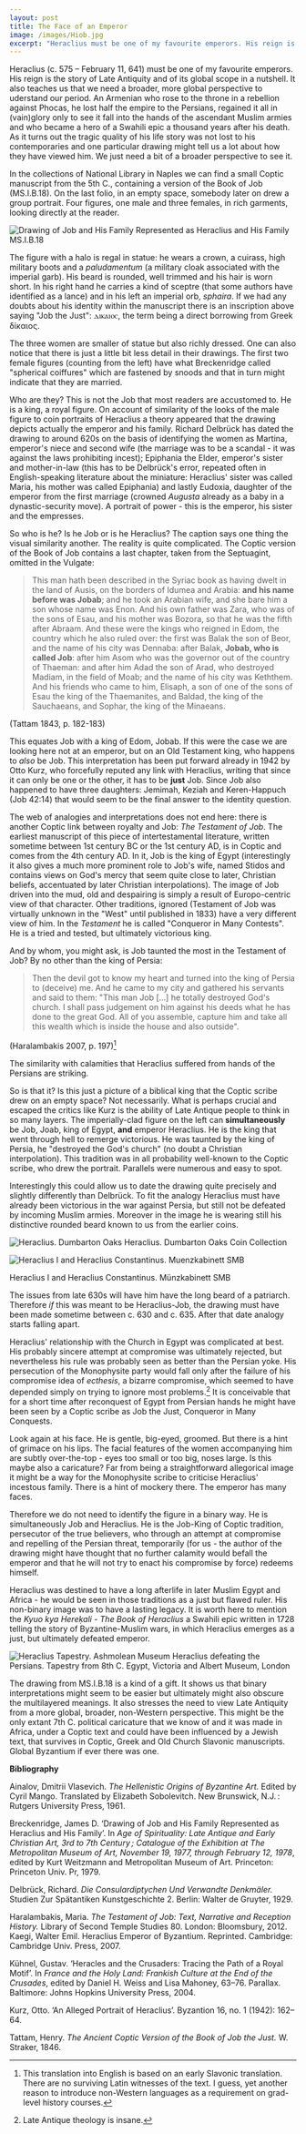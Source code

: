 ```yaml
---
layout: post
title: The Face of an Emperor
image: /images/Hiob.jpg
excerpt: "Heraclius must be one of my favourite emperors. His reign is the story of Late Antiquity and of its global scope in a nutshell. It also teaches us that we need a broader, more global perspective to uderstand our period."
---
```


Heraclius (c. 575 – February 11, 641) must be one of my favourite emperors. His reign is the story of Late Antiquity and of its global scope in a nutshell. It also teaches us that we need a broader, more global perspective to uderstand our period. An Armenian who rose to the throne in a rebellion against Phocas, he lost half the empire to the Persians, regained it all in (vain)glory only to see it fall into the hands of the ascendant Muslim armies and who became a hero of a Swahili epic a thousand years after his death. As it turns out the tragic quality of his life story was not lost to his contemporaries and one particular drawing might tell us a lot about how they have viewed him. We just need a bit of a broader perspective to see it.

In the collections of National Library in Naples we can find a small Coptic manuscript from the 5th C., containing a version of the Book of Job (MS.I.B.18). On the last folio, in an empty space, somebody later on drew a group portrait. Four figures, one male and three females, in rich garments, looking directly at the reader.

![Drawing of Job and His Family Represented as Heraclius and His Family MS.I.B.18](/images/Hiob.jpg)

The figure with a halo is regal in statue: he wears a crown, a cuirass, high military boots and a *paludamentum* (a military cloak associated with the imperial garb). His beard is rounded, well trimmed and his hair is worn short. In his right hand he carries a kind of sceptre (that some authors have identified as a lance) and in his left an imperial orb, *sphaira*. If we had any doubts about his identity within the manuscript there is an inscription above saying "Job the Just": ⲇⲓⲕⲁⲓⲟⲥ, the term being a direct borrowing from Greek δίκαιος.

The three women are smaller of statue but also richly dressed. One can also notice that there is just a little bit less detail in their drawings. The first two female figures (counting from the left) have what Breckenridge called "spherical coiffures" which are fastened by snoods and that in turn might indicate that they are married.

Who are they? This is not the Job that most readers are accustomed to. He is a king, a royal figure. On account of similarity of the looks of the male figure to coin portraits of Heraclius a theory appeared that the drawing depicts actually the emperor and his family. Richard Delbrück has dated the drawing to around 620s on the basis of identifying the women as Martina, emperor's niece and second wife (the marriage was to be a scandal - it was against the laws prohibiting incest); Epiphania the Elder, emperor's sister and mother-in-law (this has to be Delbrück's error, repeated often in English-speaking literature about the miniature: Heraclius' sister was called Maria, his mother was called Epiphania) and lastly Eudoxia, daughter of the emperor from the first marriage (crowned *Augusta* already as a baby in a dynastic-security move). A portrait of power - this is the emperor, his sister and the empresses.

So who is he? Is he Job or is he Heraclius? The caption says one thing the visual similarity another. The reality is quite complicated. The Coptic version of the Book of Job contains a last chapter, taken from the Septuagint, omitted in the Vulgate:

>This man hath been described in the Syriac book as having dwelt in the land of Ausis, on the borders of Idumea and Arabia: **and his name before was Jobab**; and he took an Arabian wife, and she bare him a son whose name was Enon. And his own father was Zara, who was of the sons of Esau, and his mother was Bozora, so that he was the fifth after Abraam. And these were the kings who reigned in  Edom, the country which he also ruled over: the first was Balak the son of Beor, and the name of his city was Dennaba: after Balak, **Jobab, who is called Job**: after him Asom who was the governor out of the country of Thaeman: and after him Adad the son of Arad, who destroyed Madiam, in the field of Moab; and the name of his city was Keththem. And his friends who came to him, Elisaph, a son of one of the sons of Esau the king of the Thaemanites, and Baldad, the king of the Sauchaeans, and Sophar, the king of the Minaeans.

(Tattam 1843, p. 182-183)

This equates Job with a king of Edom, Jobab. If this were the case we are looking here not at an emperor, but on an Old Testament king, who happens to *also* be Job. This interpretation has been put forward already in 1942 by Otto Kurz, who forcefully reputed any link with Heraclius, writing that since it can only be one or the other, it has to be **just** Job. Since Job also happened to have three daughters: Jemimah, Keziah and Keren-Happuch (Job 42:14) that would seem to be the final answer to the identity question.

The web of analogies and interpretations does not end here: there is another Coptic link between royalty and Job: *The Testament of Job*. The earliest manuscript of this piece of intertestamental literature, written sometime between 1st century BC or the 1st century AD, is in Coptic and comes from the 4th century AD. In it, Job is the king of Egypt (interestingly it also gives a much more prominent role to Job's wife, named Stidos and contains views on God's mercy that seem quite close to later, Christian beliefs, accentuated by later Christian interpolations). The image of Job driven into the mud, old and despairing is simply a result of Europo-centric view of that character. Other traditions, ignored (Testament of Job was virtually unknown in the "West" until published in 1833) have a very different view of him. In the *Testament* he is called "Conqueror in Many Contests". He is a tried and tested, but ultimately victorious king.

And by whom, you might ask, is Job taunted the most in the Testament of Job? By no other than the king of Persia:

>Then the devil got to know my heart and turned into the king of Persia to (deceive) me. And he came to my city and gathered his servants and said to them: "This man Job [...] he totally destroyed God's church. I shall pass judgement on him against his deeds what he has done to the great God. All of you assemble, capture him and take all this wealth which is inside the house and also outside".

(Haralambakis 2007, p. 197)[^1]

The similarity with calamities that Heraclius suffered from hands of the Persians are striking.

So is that it? Is this just a picture of a biblical king that the Coptic scribe drew on an empty space? Not necessarily. What is perhaps crucial and escaped the critics like Kurz is the ability of Late Antique people to think in so many layers. The imperially-clad figure on the left can **simultaneously** be Job, Joab, king of Egypt, **and** emperor Heraclius. He is the king that went through hell to remerge victorious. He was taunted by the king of Persia, he "destroyed the God's church" (no doubt a Christian interpolation). This tradition was in all probability well-known to the Coptic scribe, who drew the portrait. Parallels were numerous and easy to spot.

Interestingly this could allow us to date the drawing quite precisely and slightly differently than Delbrück. To fit the analogy Heraclius must have already been victorious in the war against Persia, but still not be defeated by incoming Muslim armies. Moreover in the image he is wearing still his distinctive rounded beard known to us from the earlier coins.

![Heraclius. Dumbarton Oaks](/images/Heraclius_coin_613.jpg)
Heraclius. Dumbarton Oaks Coin Collection

![Heraclius I and Heraclius Constantinus. Muenzkabinett SMB](/images/Heraclius_coin_625.jpg)

Heraclius I and Heraclius Constantinus. Münzkabinett SMB

The issues from late 630s will have him have the long beard of a patriarch. Therefore *if* this was meant to be Heraclius-Job, the drawing must have been made sometime between c. 630 and c. 635. After that date analogy starts falling apart.

Heraclius' relationship with the Church in Egypt was complicated at best. His probably sincere attempt at compromise was ultimately rejected, but nevertheless his rule was probably seen as better than the Persian yoke. His persecution of the Monophysite party would fall only after the failure of his compromise idea of *ecthesis*, a bizarre compromise, which seemed to have depended simply on trying to ignore most problems.[^2] It is conceivable that for a short time after reconquest of Egypt from Persian hands he might have been seen by a Coptic scribe as Job the Just, Conqueror in Many Conquests.

Look again at his face. He is gentle, big-eyed, groomed. But there is a hint of grimace on his lips. The facial features of the women accompanying him are subtly over-the-top - eyes too small or too big, noses large. Is this maybe also a caricature? Far from being a straightforward allegorical image it might be a way for the Monophysite scribe to criticise Heraclius' incestous family. There is a hint of mockery there. The emperor has many faces.

Therefore we do not need to identify the figure in a binary way. He is simultaneously Job and Heraclius. He is the Job-King of Coptic tradition, persecutor of the true believers, who through an attempt at compromise and repelling of the Persian threat, temporarily (for us - the author of the drawing might have thought that no further calamity would befall the emperor and that he will not try to enact his compromise by force) redeems himself.

Heraclius was destined to have a long afterlife in later Muslim Egypt and Africa - he would be seen in those traditions as a just but flawed ruler. His non-binary image was to have a lasting legacy. It is worth here to mention the *Kyuo kya Hereḳali* - *The Book of Heraclius* a Swahili epic written in 1728 telling the story of Byzantine-Muslim wars, in which Heraclius emerges as a just, but ultimately defeated emperor.

![Heraclius Tapestry. Ashmolean Museum](/images/Heraclius_Tapestry.jpg)
Heraclius defeating the Persians. Tapestry from 8th C. Egypt, Victoria and Albert Museum, London

The drawing from MS.I.B.18 is a kind of a gift. It shows us that binary interpretations might seem to be easier but ultimately might also obscure the multilayered meanings. It also stresses the need to view Late Antiquity from a more global, broader, non-Western perspective. This might be the only extant 7th C. political caricature that we know of and it was made in Africa, under a Coptic text and could have been influenced by a Jewish text, that survives in Coptic, Greek and Old Church Slavonic manuscripts. Global Byzantium if ever there was one.

**Bibliography**

Ainalov, Dmitrii Vlasevich. *The Hellenistic Origins of Byzantine Art.* Edited by Cyril Mango. Translated by Elizabeth Sobolevitch. New Brunswick, N.J. : Rutgers University Press, 1961.

Breckenridge, James D. ‘Drawing of Job and His Family Represented as Heraclius and His Family’. In *Age of Spirituality: Late Antique and Early Christian Art, 3rd to 7th Century ; Catalogue of the Exhibition at The Metropolitan Museum of Art, November 19, 1977, through February 12, 1978*, edited by Kurt Weitzmann and Metropolitan Museum of Art. Princeton: Princeton Univ. Pr, 1979.

Delbrück, Richard. *Die Consulardiptychen Und Verwandte Denkmäler.* Studien Zur Spätantiken Kunstgeschichte 2. Berlin: Walter de Gruyter, 1929.

Haralambakis, Maria. *The Testament of Job: Text, Narrative and Reception History.* Library of Second Temple Studies 80. London: Bloomsbury, 2012.
Kaegi, Walter Emil. Heraclius Emperor of Byzantium. Reprinted. Cambridge: Cambridge Univ. Press, 2007.

Kühnel, Gustav. ‘Heracles and the Crusaders: Tracing the Path of a Royal Motif’. In *France and the Holy Land: Frankish Culture at the End of the Crusades*, edited by Daniel H. Weiss and Lisa Mahoney, 63–76. Parallax. Baltimore: Johns Hopkins University Press, 2004.

Kurz, Otto. ‘An Alleged Portrait of Heraclius’. Byzantion 16, no. 1 (1942): 162–64.

Tattam, Henry. *The Ancient Coptic Version of the Book of Job the Just.* W. Straker, 1846.


[^1]: This translation into English is based on an early Slavonic translation. There are no surviving Latin witnesses of the text. I guess, yet another reason to introduce non-Western languages as a requirement on grad-level history courses.
[^2]: Late Antique theology is insane.
